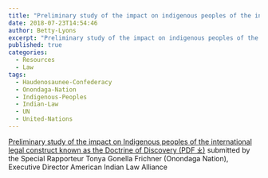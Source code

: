 ```yaml
---
title: "Preliminary study of the impact on indigenous peoples of the international legal construct known as the Doctrine of Discovery"
date: 2018-07-23T14:54:46
author: Betty-Lyons
excerpt: "Preliminary study of the impact on indigenous peoples of the international legal construct known as the Doctrine of Discovery / submitted by the Special Rapporteur Tonya Gonella Frichner (Onondaga Nation), Executive Director American Indian Law Alliance"
published: true
categories:
  - Resources
  - Law
tags:
  - Haudenosaunee-Confederacy
  - Onondaga-Nation
  - Indigenous-Peoples
  - Indian-Law
  - UN
  - United-Nations
---
```


[Preliminary study of the impact on Indigenous peoples of the international legal construct known as the Doctrine of Discovery (PDF ⤓)](/assets/pdfs/DoctrinePrelimStudy2010.pdf) submitted by the Special Rapporteur Tonya Gonella Frichner (Onondaga Nation), Executive Director American Indian Law Alliance
